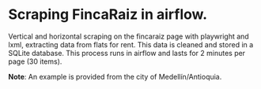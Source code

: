 # Scraping FincaRaiz in airflow.

Vertical and horizontal scraping on the fincaraiz page with playwright and lxml, extracting data from flats for rent. This data is cleaned and stored in a SQLite database. This process runs in airflow and lasts for 2 minutes per page (30 items).

**Note**: An example is provided from the city of Medellín/Antioquia.
